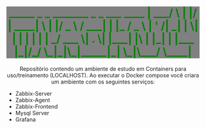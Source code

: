 <h1 style="color:green;background-color:gray;" align="center">
 _____ _    _  _______ _   _  ___   ____
|  ___/ \  | |/ | ____| \ | |/ _ \ / ___|
| |_ / _ \ | ' /|  _| |  \| | | | | |
|  _/ ___ \| . \| |___| |\  | |_| | |___
|_|/_/   \_|_|\_|_____|_| \_|\___/ \____|

</h1>

<p align="center">Repositório contendo um ambiente de estudo em Containers para uso/treinamento (LOCALHOST).
Ao executar o Docker compose você criara um ambiente com os seguintes serviços:</p>

- Zabbix-Server
- Zabbix-Agent
- Zabbix-Frontend
- Mysql Server
- Grafana
